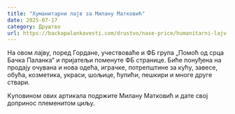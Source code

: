 ```yaml
---
title: "Хуманитарни лајв за Милану Матковић"
date: 2025-07-17
category: Друштво
url: https://backapalankavesti.com/drustvo/nase-price/humanitarni-lajv-za-milanu-matkovic-2/
---
```


На овом лајву, поред Гордане, учествоваће и ФБ група „Помоћ од срца Бачка Паланка“ и пријатељи поменуте ФБ странице. Биће понуђена на продају очувана и нова одећа, играчке, потрепштине за кућу, завесе, обућа, козметика, украси, шољице, ћупићи, пешкири и многе друге ствари.

Kуповином ових артикала подржите Милану Матковић и дате свој допринос племенитом циљу.

